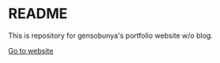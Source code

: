 # README
This is repository for gensobunya's portfolio website w/o blog.

[Go to website](https://www.gensobunya.net)